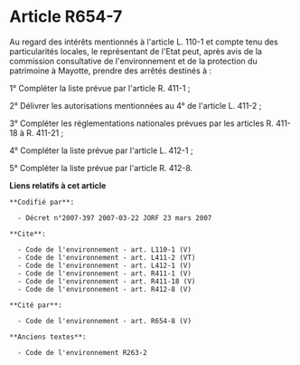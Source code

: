 # Article R654-7

Au regard des intérêts mentionnés à l'article L. 110-1 et compte tenu des particularités locales, le représentant de l'Etat
peut, après avis de la commission consultative de l'environnement et de la protection du patrimoine à Mayotte, prendre des
arrêtés destinés à : 

1° Compléter la liste prévue par l'article R. 411-1 ; 

2° Délivrer les autorisations mentionnées au 4° de l'article L. 411-2 ; 

3° Compléter les réglementations nationales prévues par les articles R. 411-18 à R. 411-21 ; 

4° Compléter la liste prévue par l'article L. 412-1 ; 

5° Compléter la liste prévue par l'article R. 412-8.

**Liens relatifs à cet article**

	**Codifié par**:

	  - Décret n°2007-397 2007-03-22 JORF 23 mars 2007

	**Cite**:

	  - Code de l'environnement - art. L110-1 (V)
	  - Code de l'environnement - art. L411-2 (VT)
	  - Code de l'environnement - art. L412-1 (V)
	  - Code de l'environnement - art. R411-1 (V)
	  - Code de l'environnement - art. R411-18 (V)
	  - Code de l'environnement - art. R412-8 (V)

	**Cité par**:

	  - Code de l'environnement - art. R654-8 (V)

	**Anciens textes**:

	  - Code de l'environnement R263-2
